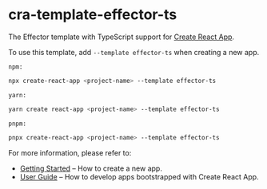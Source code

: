 # cra-template-effector-ts

The Effector template with TypeScript support for [Create React App](https://github.com/facebook/create-react-app).

To use this template, add `--template effector-ts` when creating a new app.

```npm:```

```bash
npx create-react-app <project-name> --template effector-ts
```

```yarn:```

```bash
yarn create react-app <project-name> --template effector-ts
```

```pnpm:```

```bash
pnpx create-react-app <project-name> --template effector-ts
```

For more information, please refer to:

- [Getting Started](https://create-react-app.dev/docs/getting-started) – How to create a new app.
- [User Guide](https://create-react-app.dev) – How to develop apps bootstrapped with Create React App.
